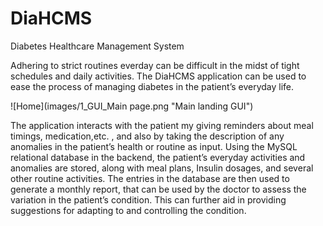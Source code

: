 # DiaHCMS
Diabetes Healthcare Management System

Adhering to strict routines everday can be difficult in the midst of tight schedules and daily activities. The DiaHCMS application can be used to ease the process of managing diabetes in the patient’s everyday life. 

![Home](images/1_GUI_Main page.png "Main landing GUI")

The application interacts with the patient my giving reminders about meal timings, medication,etc. , and also by taking the description of any anomalies in the patient’s health or routine as input. Using the MySQL relational database in the backend, the patient’s everyday activities and anomalies are stored, along with meal plans, Insulin dosages, and several other routine activities. The entries in the database are then used to generate a monthly report, that can be used by the doctor to assess the variation in the patient’s condition. This can further aid in providing suggestions for adapting to and controlling the condition.

